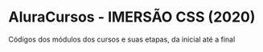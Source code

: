 # AluraCursos - IMERSÃO CSS (2020)
Códigos dos módulos dos cursos e suas etapas, da inicial até a final

